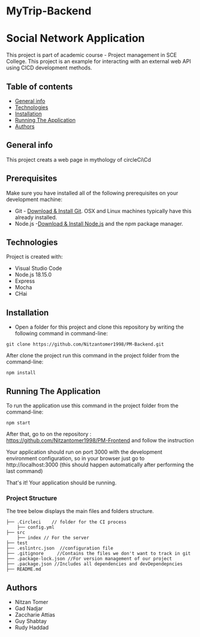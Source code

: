 # MyTrip-Backend

# Social Network Application

This project is part of academic course - Project management in SCE College.
This project is an example for interacting with an external web API using CICD development methods.

## Table of contents

- [General info](#general-info)
- [Technologies](#technologies)
- [Installation](#Installation)
- [Running The Application](#Running-The-Application)
- [Authors](#Authors)

## General info

This project creats a web page in mythology of circleCi\Cd

## Prerequisites

Make sure you have installed all of the following prerequisites on your development machine:

- Git - [Download & Install Git](https://git-scm.com/downloads). OSX and Linux machines typically have this already installed.
- Node.js -[Download & Install Node.js](https://nodejs.org/en/download/) and the npm package manager.

## Technologies

Project is created with:

- Visual Studio Code
- Node.js 18.15.0
- Express
- Mocha
- CHai

## Installation

- Open a folder for this project and clone this repository by writing the following command in command-line:

```
git clone https://github.com/Nitzantomer1998/PM-Backend.git
```

After clone the project run this command in the project folder from the command-line:

```
npm install
```

## Running The Application

To run the application use this command in the project folder from the command-line:

```
npm start
```

After that, go to on the repository : https://github.com/Nitzantomer1998/PM-Frontend and follow the instruction

Your application should run on port 3000 with the development environment configuration, so in your browser just go to http://localhost:3000 (this should happen automatically after performing the last command)

That's it! Your application should be running.

### Project Structure

The tree below displays the main files and folders structure.

```textile
├── .Circleci    // folder for the CI process
    ├── config.yml
├── src
    ├── index // For the server
├── test
├── .eslintrc.json  //configuration file
├── .gitignore     //Contains the files we don't want to track in git
├── .package-lock.json //For version management of our project
├── .package.json //Includes all dependencies and devDependepncies
├── README.md
```

## Authors

- Nitzan Tomer
- Gad Nadjar
- Zaccharie Attias
- Guy Shabtay
- Rudy Haddad
